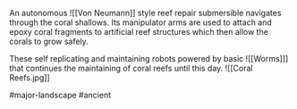 An autonomous ![[Von Neumann]] style reef repair submersible navigates through the coral shallows. Its manipulator arms are used to attach and epoxy coral fragments to artificial reef structures which then allow the corals to grow safely.

These self replicating and maintaining robots powered by basic ![[Worms]]] that continues the maintaining of coral reefs until this day.
![[Coral Reefs.jpg]]

#major-landscape #ancient